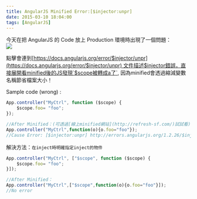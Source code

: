 ```yaml
---
title: AngularJS Minified Error:[$injector:unpr]
date: 2015-03-10 18:04:00
tags: [AngularJS]
---
```


今天在把 AngularJS 的 Code 放上 Production 環境時出現了一個問題：  
[![](http://4.bp.blogspot.com/-y1VBPBSgoJ0/VP7APyORTuI/AAAAAAAAJ3g/1ErKGiWOZes/s1600/188%E9%87%91%E5%AE%9D%E5%8D%9A%2B_%2B%E9%87%91%E8%9E%8D%E6%8A%95%E6%B3%A8%EF%BC%8C%E6%82%A8%E6%9C%80%E7%90%86%E6%83%B3%E7%9A%84%E6%8A%95%E8%B5%84%E7%90%86%E8%B4%A2%E5%9C%BA%E6%89%80%E3%80%82-000069.jpg)](http://4.bp.blogspot.com/-y1VBPBSgoJ0/VP7APyORTuI/AAAAAAAAJ3g/1ErKGiWOZes/s1600/188%E9%87%91%E5%AE%9D%E5%8D%9A%2B_%2B%E9%87%91%E8%9E%8D%E6%8A%95%E6%B3%A8%EF%BC%8C%E6%82%A8%E6%9C%80%E7%90%86%E6%83%B3%E7%9A%84%E6%8A%95%E8%B5%84%E7%90%86%E8%B4%A2%E5%9C%BA%E6%89%80%E3%80%82-000069.jpg)

點擊會連到[https://docs.angularjs.org/error/$injector/unpr](https://docs.angularjs.org/error/$injector/unpr) 文件描述$injector錯誤，直接展開看minified後的JS發現`$scope被轉成a了`, 因為minified會透過縮減變數名稱節省檔案大小！

Sample code (wrong) :

```Javascript
App.controller("MyCtrl", function ($scope) {  
    $scope.foo= "foo";  
});  

//After Minified：(可透過[線上minified網站](http://refresh-sf.com/)試試看)
App.controller("MyCtrl",function(o){o.foo="foo"});
//Cause Error: [$injector:unpr] http://errors.angularjs.org/1.2.26/$injector/unpr?.....
```

解決方法：`在inject時明確指定inject的物件`
```Javascript
App.controller("MyCtrl", ["$scope", function ($scope) {  
    $scope.foo= "foo";  
}]);

//After Minified：
App.controller("MyCtrl",["$scope",function(o){o.foo="foo"}]);
//No error
```

